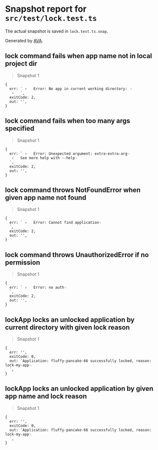 # Snapshot report for `src/test/lock.test.ts`

The actual snapshot is saved in `lock.test.ts.snap`.

Generated by [AVA](https://ava.li).

## lock command fails when app name not in local project dir

> Snapshot 1

    {
      err: ` ›   Error: No app in current working directory: ␊
       ›   `,
      exitCode: 2,
      out: '',
    }

## lock command fails when too many args specified

> Snapshot 1

    {
      err: ` ›   Error: Unexpected argument: extra-extra-arg␊
       ›   See more help with --help␊
      `,
      exitCode: 2,
      out: '',
    }

## lock command throws NotFoundError when given app name not found

> Snapshot 1

    {
      err: ` ›   Error: Cannot find application␊
      `,
      exitCode: 2,
      out: '',
    }

## lock command throws UnauthorizedError if no permission

> Snapshot 1

    {
      err: ` ›   Error: no auth␊
      `,
      exitCode: 2,
      out: '',
    }

## lockApp locks an unlocked application by current directory with given lock reason

> Snapshot 1

    {
      err: '',
      exitCode: 0,
      out: `Application: fluffy-pancake-66 successfully locked, reason: lock-my-app␊
      `,
    }

## lockApp locks an unlocked application by given app name and lock reason

> Snapshot 1

    {
      err: '',
      exitCode: 0,
      out: `Application: fluffy-pancake-66 successfully locked, reason: lock-my-app␊
      `,
    }
